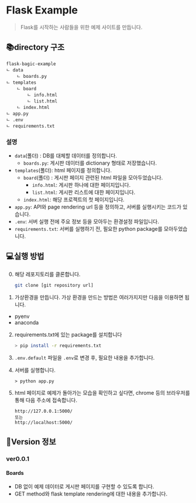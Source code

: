 # Flask Example
> Flask를 시작하는 사람들을 위한 예제 사이트를 만듭니다.


## 📚directory 구조
```
flask-bagic-example
ㄴ data
    ㄴ boards.py
ㄴ templates
    ㄴ board
        ㄴ info.html
        ㄴ list.html
    ㄴ index.html
ㄴ app.py
ㄴ .env
ㄴ requirements.txt
```
### 설명
- `data`(폴더) : DB를 대체할 데이터를 정의합니다.
    - `boards.py`: 게시판 데이터를 dictionary 형태로 저장했습니다.
- `templates`(폴더): html 페이지를 정의합니다.
    - `board`(폴더)  : 게시판 페이지 관련된 html 파일을 모아두었습니다.
        - `info.html`: 게시판 하나에 대한 페이지입니다.
        - `list.html`: 게시판 리스트에 대한 페이지입니다.
    - `index.html`: 해당 프로젝트의 첫 페이지입니다.
- `app.py`: API와 page rendering url 등을 정의하고, 서버를 실행시키는 코드가 있습니다.
- `.env`: 서버 실행 전에 주요 정보 등을 모아두는 환경설정 파일입니다.
- `requirements.txt`: 서버를 실행하기 전, 필요한 python package를 모아두었습니다.


## 💻실행 방법
0. 해당 레포지토리를 클론합니다.
    ```sh
    git clone [git repository url]
    ```
1. 가상환경을 만듭니다. 가상 환경을 만드는 방법은 여러가지지만 다음을 이용하면 됩니다.
  - pyenv
  - anaconda

2. requirements.txt에 있는 package를 설치합니다
    ```sh
    > pip install -r requirements.txt
    ```

3. `.env.default` 파일을 `.env`로 변경 후, 필요한 내용을 추가합니다.

4. 서버를 실행합니다.
    ```shell
    > python app.py
    ```
5. html 페이지로 예제가 돌아가는 모습을 확인하고 싶다면, chrome 등의 브라우저를 통해 다음 주소에 접속합니다.
    ```
    http://127.0.0.1:5000/
    또는
    http://localhost:5000/
    ```

## 📌Version 정보
### ver0.0.1
#### Boards
- DB 없이 예제 데이터로 게시판 페이지를 구현할 수 있도록 합니다.
- GET method와 flask template rendering에 대한 내용을 추가합니다.
